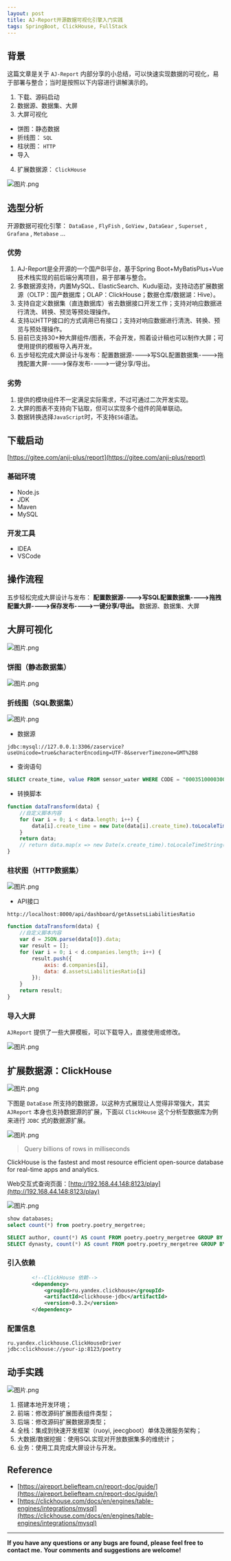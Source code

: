 ```yaml
---
layout: post
title: AJ-Report开源数据可视化引擎入门实践
tags: SpringBoot, ClickHouse, FullStack
---
```


## 背景

这篇文章是关于 `AJ-Report` 内部分享的小总结，可以快速实现数据的可视化，易于部署与整合；当时是按照以下内容进行讲解演示的。

1. 下载、源码启动
2. 数据源、数据集、大屏
3. 大屏可视化
  + 饼图：静态数据
  + 折线图： `SQL`
  + 柱状图： `HTTP`
  + 导入
4. 扩展数据源： `ClickHouse`

![图片.png](https://cdn.nlark.com/yuque/0/2023/png/1051732/1686646164158-373d628c-e453-4e72-97e7-66a4f5aa7032.png#averageHue=%230f3651&clientId=u2de7bac3-c304-4&from=paste&height=1878&id=ud7db6178&originHeight=1878&originWidth=3350&originalType=binary&ratio=1&rotation=0&showTitle=false&size=1793119&status=done&style=none&taskId=u0a227f2c-e253-4ab0-a759-278d6751e55&title=&width=3350)

## 选型分析

开源数据可视化引擎： `DataEase` , `FlyFish` , `GoView` , `DataGear` , `Superset` , `Grafana` , `Metabase` …

### 优势

1. AJ-Report是全开源的一个国产BI平台，基于Spring Boot+MyBatisPlus+Vue技术栈实现的前后端分离项目，易于部署与整合。
2. 多数据源支持，内置MySQL、ElasticSearch、Kudu驱动，支持动态扩展数据源（OLTP：国产数据库；OLAP：ClickHouse；数据仓库/数据湖：Hive）。
3. 支持自定义数据集（直连数据库）省去数据接口开发工作；支持对响应数据进行清洗、转换、预览等预处理操作。
4. 支持以HTTP接口的方式调用已有接口；支持对响应数据进行清洗、转换、预览与预处理操作。
5. 目前已支持30+种大屏组件/图表，不会开发，照着设计稿也可以制作大屏；可使用提供的模板导入再开发。
6. 五步轻松完成大屏设计与发布：配置数据源---->写SQL配置数据集---->拖拽配置大屏---->保存发布---->一键分享/导出。

### 劣势

1. 提供的模块组件不一定满足实际需求，不过可通过二次开发实现。
2. 大屏的图表不支持向下钻取，但可以实现多个组件的简单联动。
3. 数据转换选择`JavaScript`时，不支持`ES6`语法。

## 下载启动

[https://gitee.com/anji-plus/report](https://gitee.com/anji-plus/report)

### 基础环境

* Node.js
* JDK
* Maven
* MySQL

### 开发工具

* IDEA
* VSCode

## 操作流程

五步轻松完成大屏设计与发布：
**配置数据源---->写SQL配置数据集---->拖拽配置大屏---->保存发布---->一键分享/导出。**
数据源、数据集、大屏

## 大屏可视化

![图片.png](https://cdn.nlark.com/yuque/0/2023/png/1051732/1690607706458-efd4c9c3-f3bf-49ae-876c-59334a0bb700.png#averageHue=%23082d57&clientId=u13e042f4-2d70-4&from=paste&height=994&id=u81196ddb&originHeight=994&originWidth=1725&originalType=binary&ratio=1&rotation=0&showTitle=false&size=237296&status=done&style=none&taskId=uae4ca0bd-6b8e-4ec5-b58a-eca6d9d6a37&title=&width=1725)

### 饼图（静态数据集）

![图片.png](https://cdn.nlark.com/yuque/0/2023/png/1051732/1690607672991-8ab03583-2148-4e23-ac25-bac7a30ec5f3.png#averageHue=%23062951&clientId=u13e042f4-2d70-4&from=paste&height=238&id=u77fb43b0&originHeight=238&originWidth=518&originalType=binary&ratio=1&rotation=0&showTitle=false&size=15220&status=done&style=none&taskId=ua3a141fc-65e3-4701-9e4a-04b393de9a6&title=&width=518)

### 折线图（SQL数据集）

![图片.png](https://cdn.nlark.com/yuque/0/2023/png/1051732/1690607657809-ad483043-7bdc-4cef-9159-e604935bf7a3.png#averageHue=%23123560&clientId=u13e042f4-2d70-4&from=paste&height=216&id=u5163d351&originHeight=216&originWidth=560&originalType=binary&ratio=1&rotation=0&showTitle=false&size=20812&status=done&style=none&taskId=ua023b34d-be6e-46f6-89a5-a3ab93e6e41&title=&width=560)

* 数据源

```
jdbc:mysql://127.0.0.1:3306/zaservice?useUnicode=true&characterEncoding=UTF-8&serverTimezone=GMT%2B8
```

* 查询语句

```sql
SELECT create_time, value FROM sensor_water WHERE CODE = "00035100003003" ORDER BY create_time LIMIT 30;
```

* 转换脚本

```javascript
function dataTransform(data) {
    //自定义脚本内容
    for (var i = 0; i < data.length; i++) {
        data[i].create_time = new Date(data[i].create_time).toLocaleTimeString()
    }
    return data;
    // return data.map(x => new Date(x.create_time).toLocaleTimeString());
}
```

### 柱状图（HTTP数据集）

![图片.png](https://cdn.nlark.com/yuque/0/2023/png/1051732/1690607641315-30fb7a04-83e2-4031-ac50-f1620c75acce.png#averageHue=%230a365f&clientId=u13e042f4-2d70-4&from=paste&height=316&id=u5dbba49e&originHeight=316&originWidth=466&originalType=binary&ratio=1&rotation=0&showTitle=false&size=29906&status=done&style=none&taskId=u15ba21e1-cb98-4760-9d62-298230d3160&title=&width=466)

* API接口

```
http://localhost:8000/api/dashboard/getAssetsLiabilitiesRatio
```

```javascript
function dataTransform(data) {
    //自定义脚本内容
    var d = JSON.parse(data[0]).data;
    var result = [];
    for (var i = 0; i < d.companies.length; i++) {
        result.push({
            axis: d.companies[i],
            data: d.assetsLiabilitiesRatio[i]
        });
    }
    return result;
}
```

### 导入大屏

`AJReport` 提供了一些大屏模板，可以下载导入，直接使用或修改。

![图片.png](https://cdn.nlark.com/yuque/0/2023/png/1051732/1690607735990-f2cb57bf-f9f7-4c12-a794-fc75ca95881b.png#averageHue=%230c1e62&clientId=u13e042f4-2d70-4&from=paste&height=1079&id=u7509fbdf&originHeight=1079&originWidth=1920&originalType=binary&ratio=1&rotation=0&showTitle=false&size=3289083&status=done&style=none&taskId=ua41f7d7c-2320-497b-b177-2ece8d9199d&title=&width=1920)

## 扩展数据源：ClickHouse

![图片.png](https://cdn.nlark.com/yuque/0/2023/png/1051732/1690607607433-06d1bd5c-be0f-4f3a-9864-0da79d9ddf4d.png#averageHue=%23072952&clientId=u13e042f4-2d70-4&from=paste&height=453&id=ij3Cm&originHeight=453&originWidth=1029&originalType=binary&ratio=1&rotation=0&showTitle=false&size=19847&status=done&style=none&taskId=u01260781-3f6e-4d7f-8639-a1ddbea43bc&title=&width=1029)

下图是 `DataEase` 所支持的数据源，以这种方式展现让人觉得非常强大，其实 `AJReport` 本身也支持数据源的扩展，下面以 `ClickHouse` 这个分析型数据库为例来进行 `JDBC` 式的数据源扩展。

![图片.png](https://cdn.nlark.com/yuque/0/2023/png/1051732/1686645975651-52d91480-bddc-448a-a615-d18b67ec123b.png#averageHue=%23fdfcfb&clientId=u2de7bac3-c304-4&from=paste&height=676&id=u622967ce&originHeight=676&originWidth=1097&originalType=binary&ratio=1&rotation=0&showTitle=false&size=212684&status=done&style=none&taskId=u1a244aef-2c1e-4339-bc19-f1e1f02ccff&title=&width=1097)

> Query billions of rows in milliseconds

ClickHouse is the fastest and most resource efficient open-source database for real-time apps and analytics.

Web交互式查询页面：[http://192.168.44.148:8123/play](http://192.168.44.148:8123/play)

![图片.png](https://cdn.nlark.com/yuque/0/2023/png/1051732/1690607574335-b6af9ed8-19ac-4d93-bfe6-18354d6c4b63.png#averageHue=%23fcfbfa&clientId=u13e042f4-2d70-4&from=paste&height=926&id=u8a60284f&originHeight=926&originWidth=1893&originalType=binary&ratio=1&rotation=0&showTitle=false&size=71842&status=done&style=none&taskId=u33fc5df0-325a-4162-aa94-8933742a979&title=&width=1893)

```sql
show databases;
select count(*) from poetry.poetry_mergetree;

SELECT author, count(*) AS count FROM poetry.poetry_mergetree GROUP BY author HAVING count >=1000 ORDER BY count DESC;
SELECT dynasty, count(*) AS count FROM poetry.poetry_mergetree GROUP BY dynasty;
```

### 引入依赖

```xml
        <!--ClickHouse 依赖-->
        <dependency>
            <groupId>ru.yandex.clickhouse</groupId>
            <artifactId>clickhouse-jdbc</artifactId>
            <version>0.3.2</version>
        </dependency>
```

### 配置信息

```
ru.yandex.clickhouse.ClickHouseDriver
jdbc:clickhouse://your-ip:8123/poetry
```

## 动手实践

![图片.png](https://cdn.nlark.com/yuque/0/2023/png/1051732/1686646190298-83571728-60e0-42e0-ba76-353629de4878.png#averageHue=%23103350&clientId=u2de7bac3-c304-4&from=paste&height=1080&id=u26a8cfdc&originHeight=1080&originWidth=1920&originalType=binary&ratio=1&rotation=0&showTitle=false&size=679509&status=done&style=none&taskId=u2c5dfc3d-2e7b-4b9d-ab96-cae292b779f&title=&width=1920)

1. 搭建本地开发环境；
2. 前端：修改源码扩展图表组件类型；
3. 后端：修改源码扩展数据源类型；
4. 全栈：集成到快速开发框架（ruoyi, jeecgboot）单体及微服务架构；
5. 大数据/数据挖掘：使用SQL实现对开放数据集多的维统计；
6. 业务：使用工具完成大屏设计与开发。

## Reference

* [https://ajreport.beliefteam.cn/report-doc/guide/](https://ajreport.beliefteam.cn/report-doc/guide/)
* [https://clickhouse.com/docs/en/engines/table-engines/integrations/mysql](https://clickhouse.com/docs/en/engines/table-engines/integrations/mysql)

---

**If you have any questions or any bugs are found, please feel free to contact me.**
**Your comments and suggestions are welcome!**
